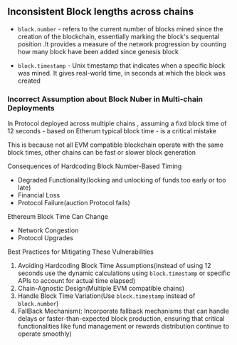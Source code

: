 ## Inconsistent Block lengths across chains

- `block.number` - refers to the current number of blocks mined since the creation of the blockchain, essentially marking the block's sequental position .It provides a measure of the network progression by counting how many block have been added since genesis block

- `block.timestamp` - Unix timestamp that indicates when a specific block was mined. It gives real-world time, in seconds at which the block was created 

### Incorrect Assumption about Block Nuber in Multi-chain Deployments

In Protocol deployed across multiple chains , assuming a fixd block time of 12 seconds - based on Etherum typical block time - is a critical mistake

This is because not all EVM compatible blockchain operate with the same block times, other chains can be fast or slower block generation

Consequences of Hardcoding Block Number-Based Timing
- Degraded Functionality(locking and unlocking of funds too early or too late)
- Financial Loss
- Protocol Failure(auction Protocol fails)


Ethereum Block Time Can Change
- Network Congestion
- Protocol Upgrades

Best Practices for Mitigating These Vulnerabilities
1. Avoiding Hardcoding Block Time Assumptions(instead of using 12 seconds use the dynamic calculations using `block.timestamp` or specific APIs to account for actual time elapsed)
2. Chain-Agnostic Design(Multiple EVM compatible chains)
3. Handle Block Time Variation(Use `block.timestamp` instead of `block.number`)
4. FallBack Mechanism(: Incorporate fallback mechanisms that can handle delays or faster-than-expected block production, ensuring that critical functionalities like fund management or rewards distribution continue to operate smoothly)